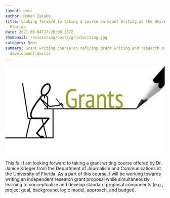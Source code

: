 ```yaml
---
layout: post
author: Mohan Zalake
title: Looking forward to taking a course on Grant Writing at the University of
  Florida
date: 2021-09-04T17:28:08.237Z
thumbnail: /assets/img/posts/grantwriting.jpg
category: News
summary: Grant writing course on refining grant writing and research project
  development skills
---
```

![](/assets/img/posts/grantwriting.jpg)



This fall I am looking forward to taking a grant writing course offered by Dr. Janice Krieger from the Department of Journalism and Communications at the University of Florida. As a part of this course, I will be working towards writing an independent research grant proposal while simultaneously learning to conceptualize and develop standard proposal components (e.g., project goal, background, logic model, approach, and budget).